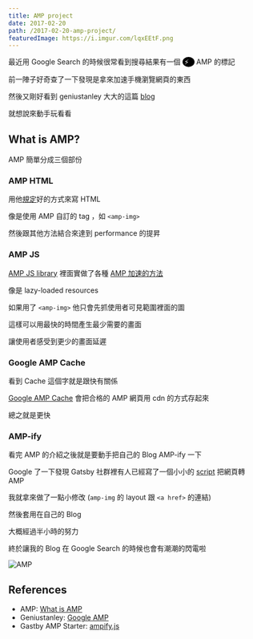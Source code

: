 ```yaml
---
title: AMP project
date: 2017-02-20
path: /2017-02-20-amp-project/
featuredImage: https://i.imgur.com/lqxEEtF.png
---
```


最近用 Google Search 的時候很常看到搜尋結果有一個 <span style="display: inline-block; width: 20px; height: 20px; line-height: 20px; padding-left: 4px; border-radius: 50%; color: white; background-color: black">⚡</span> AMP 的標記

前一陣子好奇查了一下發現是拿來加速手機瀏覽網頁的東西

然後又剛好看到 geniustanley 大大的這篇 [blog](https://geniustanley.github.io/2017/02/20/Google-AMP-1/)

就想說來動手玩看看

<!--more-->

## What is AMP?

AMP 簡單分成三個部份

### AMP HTML

用他[規定](https://www.ampproject.org/docs/reference/spec)好的方式來寫 HTML

像是使用 AMP 自訂的 tag ，如 `<amp-img>`

然後跟其他方法結合來達到 performance 的提昇

### AMP JS

[AMP JS library](https://github.com/ampproject/amphtml/tree/master/src) 裡面實做了各種 [AMP 加速的方法](https://www.ampproject.org/learn/how-amp-works/)

像是 lazy-loaded resources

如果用了 `<amp-img>` 他只會先抓使用者可見範圍裡面的圖

這樣可以用最快的時間產生最少需要的畫面

讓使用者感受到更少的畫面延遲

### Google AMP Cache

看到 Cache 這個字就是跟快有關係

[Google AMP Cache](https://developers.google.com/amp/cache/) 會把合格的 AMP 網頁用 cdn 的方式存起來

總之就是更快

### AMP-ify

看完 AMP 的介紹之後就是要動手把自己的 Blog AMP-ify 一下

Google 了一下發現 Gatsby 社群裡有人已經寫了一個小小的 [script](https://github.com/chiedo/gatsby-amp-starter-blog/blob/master/ampify.js) 把網頁轉 AMP

我就拿來做了一點小修改 (`amp-img` 的 layout 跟 `<a href>` 的連結)

然後套用在自己的 Blog

大概經過半小時的努力

終於讓我的 Blog 在 Google Search 的時候也會有潮潮的閃電啦

![AMP](https://i.imgur.com/f4sPDUn.png)

## References

- AMP: [What is AMP](https://www.ampproject.org/learn/about-amp/)
- Geniustanley: [Google AMP](https://geniustanley.github.io/2017/02/20/Google-AMP-1/)
- Gastby AMP Starter: [ampify.js](https://github.com/chiedo/gatsby-amp-starter-blog/blob/master/ampify.js)
